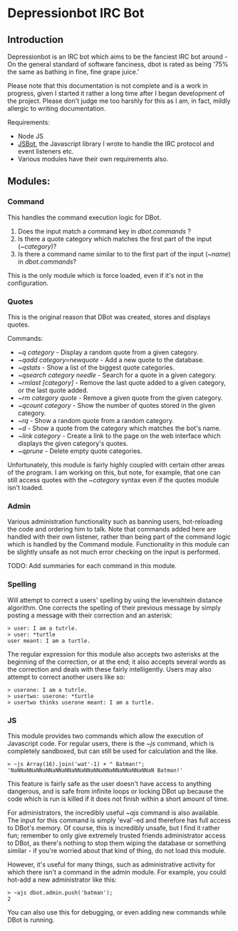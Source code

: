 # Depressionbot IRC Bot

## Introduction

Depressionbot is an IRC bot which aims to be the fanciest IRC bot around - On
the general standard of software fanciness, dbot is rated as being '75% the same
as bathing in fine, fine grape juice.'

Please note that this documentation is not complete and is a work in progress, 
given I started it rather a long time after I began development of the project. 
Please don't judge me too harshly for this as I am, in fact, mildly allergic to
writing documentation.

Requirements: 

- Node JS
- [JSBot](http://github.com/reality/JSBot "JSBot"), the Javascript library I 
  wrote to handle the IRC protocol and event listeners etc.
- Various modules have their own requirements also.

## Modules:

### Command

This handles the command execution logic for DBot.

1. Does the input match a command key in *dbot.commands* ?
2. Is there a quote category which matches the first part of the input
   (*~category*)?
3. Is there a command name similar to to the first part of the input (*~name*)
   in *dbot.commands*?

This is the only module which is force loaded, even if it's not in the
configuration.

### Quotes

This is the original reason that DBot was created, stores and displays quotes.

Commands:

- _~q category_ - Display a random quote from a given category.
- _~qadd category=newquote_ - Add a new quote to the database.
- _~qstats_ - Show a list of the biggest quote categories.
- _~qsearch category needle_ - Search for a quote in a given category.
- _~rmlast [category]_ - Remove the last quote added to a given category, or the
  last quote added.
- _~rm category quote_ - Remove a given quote from the given category.
- _~qcount category_ - Show the number of quotes stored in the given category.
- _~rq_ - Show a random quote from a random category.
- _~d_ - Show a quote from the category which matches the bot's name.
- _~link category_ - Create a link to the page on the web interface which displays the
  given category's quotes.
- _~qprune_ - Delete empty quote categories.

Unfortunately, this module is fairly highly coupled with certain other areas of
the program. I am working on this, but note, for example, that one can still
access quotes with the *~category* syntax even if the quotes module isn't
loaded.

### Admin

Various administration functionality such as banning users, hot-reloading the 
code and ordering him to talk. Note that commands added here are handled with
their own listener, rather than being part of the command logic which is handled
by the Command module. Functionality in this module can be slightly unsafe as
not much error checking on the input is performed.

TODO: Add summaries for each command in this module.

### Spelling 

Will attempt to correct a users' spelling by using the levenshtein distance
algorithm. One corrects the spelling of their previous message by simply posting
a message with their correction and an asterisk:

    > user: I am a tutrle.
    > user: *turtle
    user meant: I am a turtle.

The regular expression for this module also accepts two asterisks at the
beginning of the correction, or at the end; it also accepts several words as the
correction and deals with these fairly intelligently. Users may also attempt 
to correct another users like so:

    > userone: I am a tutrle.
    > usertwo: userone: *turtle
    > usertwo thinks userone meant: I am a turtle.

### JS

This module provides two commands which allow the execution of Javascript code.
For regular users, there is the *~js* command, which is completely sandboxed,
but can still be used for calculation and the like.

    > ~js Array(16).join('wat'-1) + " Batman!";
    'NaNNaNNaNNaNNaNNaNNaNNaNNaNNaNNaNNaNNaNNaNNaN Batman!'

This feature is fairly safe as the user doesn't have access to anything
dangerous, and is safe from infinite loops or locking DBot up because the code
which is run is killed if it does not finish within a short amount of time.

For administrators, the incredibly useful *~ajs* command is also available. The
input for this command is simply 'eval'-ed and therefore has full access to
DBot's memory. Of course, this is incredibly unsafe, but I find it rather fun;
remember to only give extremely trusted friends administrator access to DBot, as
there's nothing to stop them wiping the database or something similar - if
you're worried about that kind of thing, do not load this module.

However, it's useful for many things, such as administrative activity for 
which there isn't a command in the admin module. For example, you could hot-add
a new administrator like this:

    > ~ajs dbot.admin.push('batman');
    2

You can also use this for debugging, or even adding new commands while DBot is
running.
